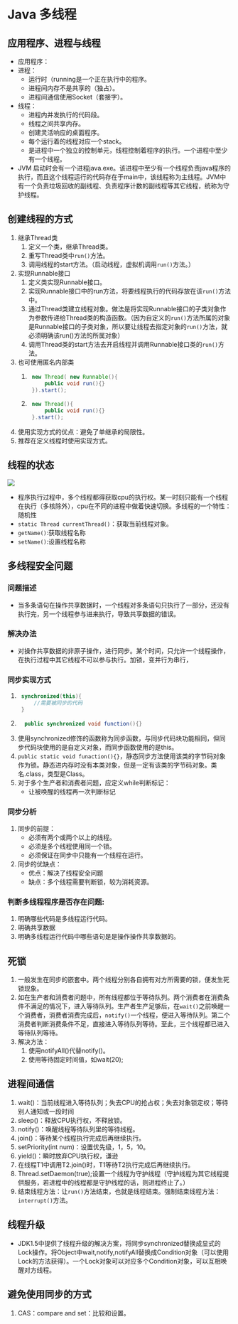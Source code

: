 # Java 多线程
## 应用程序、进程与线程
* 应用程序：
* 进程：
	* 运行时（running是一个正在执行中的程序。
	* 进程间内存不是共享的（独占）。
	* 进程间通信使用Socket（套接字）。
* 线程：
	* 进程内并发执行的代码段。
	* 线程之间共享内存。
	* 创建灵活响应的桌面程序。
	* 每个运行着的线程对应一个stack。
	* 是进程中一个独立的控制单元，线程控制着程序的执行。一个进程中至少有一个线程。
* JVM 启动时会有一个进程java.exe。该进程中至少有一个线程负责java程序的执行，而且这个线程运行的代码存在于main中，该线程称为主线程。JVM中有一个负责垃圾回收的副线程、负责程序计数的副线程等其它线程，统称为守护线程。
## 创建线程的方式
1. 继承Thread类
	1. 定义一个类，继承Thread类。
	2. 重写Thread类中`run()`方法。
	3. 调用线程的start方法。（启动线程，虚拟机调用`run()`方法。）
2. 实现Runnable接口
	1. 定义类实现Runnable接口。
	2. 实现Runnable接口中的run方法，将要线程执行的代码存放在该`run()`方法中。
	3. 通过Thread类建立线程对象。做法是将实现Runnable接口的子类对象作为参数传递给Thread类的构造函数。（因为自定义的`run()`方法所属的对象是Runnable接口的子类对象，所以要让线程去指定对象的`run()`方法，就必须明确该run()方法的所属对象）
	4. 调用Thread类的start方法去开启线程并调用Runnable接口类的`run()`方法。
3. 也可使用匿名内部类
	1. ````java
		new Thread( new Runnable(){
			public void run(){}
		}).start();
	   ````
	2. ````java
		new Thread(){
			public void run(){}
		}.start();
	   ````
4. 使用实现方式的优点：避免了单继承的局限性。
5. 推荐在定义线程时使用实现方式。
## 线程的状态
![](http://i.imgur.com/4Un0cFl.png)
* 程序执行过程中，多个线程都得获取cpu的执行权。某一时刻只能有一个线程在执行（多核除外），cpu在不同的进程中做着快速切换。多线程的一个特性：随机性
* `static Thread currentThread()`：获取当前线程对象。
* `getName()`:获取线程名称
* `setName()`:设置线程名称
## 多线程安全问题
### 问题描述
* 当多条语句在操作共享数据时，一个线程对多条语句只执行了一部分，还没有执行完，另一个线程参与进来执行，导致共享数据的错误。
### 解决办法
* 对操作共享数据的非原子操作，进行同步。某个时间，只允许一个线程操作，在执行过程中其它线程不可以参与执行。加锁，变并行为串行，
### 同步实现方式
1. ````java
	synchronized(this){
		//需要被同步的代码
	}
   ````
2. ````java
	 public synchronized void function(){}
   ````
3. 使用synchronized修饰的函数称为同步函数，与同步代码块功能相同，但同步代码块使用的是自定义对象，而同步函数使用的是this。
4. `public static void funaction(){}`，静态同步方法使用该类的字节码对象作为锁。静态进内存时没有本类对象，但是一定有该类的字节码对象。类名.class，类型是Class。
5. 对于多个生产者和消费者问题，应定义while判断标记：
	* 让被唤醒的线程再一次判断标记
### 同步分析
1. 同步的前提：
	* 必须有两个或两个以上的线程。
	* 必须是多个线程使用同一个锁。
	* 必须保证在同步中只能有一个线程在运行。
2. 同步的优缺点：
	* 优点：解决了线程安全问题
	* 缺点：多个线程需要判断锁，较为消耗资源。
### 判断多线程程序是否存在问题:
1. 明确哪些代码是多线程运行代码。
2. 明确共享数据
3. 明确多线程运行代码中哪些语句是是操作操作共享数据的。
## 死锁
1. 一般发生在同步的嵌套中。两个线程分别各自拥有对方所需要的锁，便发生死锁现象。
2. 如在生产者和消费者问题中，所有线程都位于等待队列。两个消费者在消费条件不满足的情况下，进入等待队列。生产者生产足够后，在`wait()`之前唤醒一个消费者，消费者消费完成后，`notify()`一个线程，便进入等待队列。第二个消费者判断消费条件不足，直接进入等待队列等待。至此，三个线程都已进入等待队列等待。
3. 解决方法：
	1. 使用notifyAll()代替notify()。
	2. 使用等待固定时间值，如wait(20);
## 进程间通信
1. wait()：当前线程进入等待队列；失去CPU的抢占权；失去对象锁定权；等待别人通知或一段时间
2. sleep()：释放CPU执行权，不释放锁。
3. notify()：唤醒线程等待队列里的等待线程。
3. join()：等待某个线程执行完成后再继续执行。
4. setPriority(int num)：设置优先级，1，5，10。
5. yield()：瞬时放弃CPU执行权，谦逊
6. 在线程T1中调用T2.join()时，T1等待T2执行完成后再继续执行。
7. Thread.setDaemon(true);设置一个线程为守护线程（守护线程为其它线程提供服务，若进程中的线程都是守护线程的话，则进程终止了。）
5. 结束线程方法：让`run()`方法结束，也就是线程结束。强制结束线程方法：`interrupt()`方法。
## 线程升级
* JDK1.5中提供了线程升级的解决方案，将同步synchronized替换成显式的Lock操作。将Object中wait,notify,notifyAll替换成Condition对象（可以使用Lock的方法获得）。一个Lock对象可以对应多个Condition对象，可以互相唤醒对方线程。
## 避免使用同步的方式
1. CAS：compare and set：比较和设置。